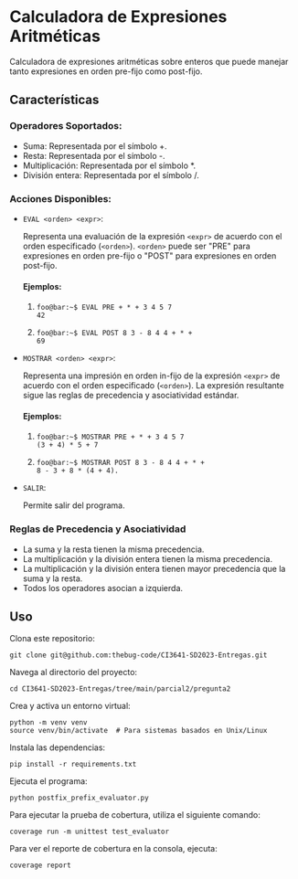 # Calculadora de Expresiones Aritméticas
Calculadora de expresiones aritméticas sobre enteros que puede manejar tanto expresiones en orden pre-fijo como post-fijo.

## Características
### Operadores Soportados:

- Suma: Representada por el símbolo +.
- Resta: Representada por el símbolo -.
- Multiplicación: Representada por el símbolo *.
- División entera: Representada por el símbolo /.

### Acciones Disponibles:

- `EVAL <orden> <expr>`:

    Representa una evaluación de la expresión `<expr>` de acuerdo con el orden especificado (`<orden>`).
    `<orden>` puede ser "PRE" para expresiones en orden pre-fijo o "POST" para expresiones en orden post-fijo.
    
    #### Ejemplos:
    1. ```console
       foo@bar:~$ EVAL PRE + * + 3 4 5 7
       42
       ```
    2. ```
       foo@bar:~$ EVAL POST 8 3 - 8 4 4 + * +
       69
       ```

- `MOSTRAR <orden> <expr>`:

    Representa una impresión en orden in-fijo de la expresión `<expr>` de acuerdo con el orden especificado (`<orden>`).
    La expresión resultante sigue las reglas de precedencia y asociatividad estándar.
    
    #### Ejemplos:
    1. ```console
       foo@bar:~$ MOSTRAR PRE + * + 3 4 5 7
       (3 + 4) * 5 + 7
       ```
    2. ```console
       foo@bar:~$ MOSTRAR POST 8 3 - 8 4 4 + * +
       8 - 3 + 8 * (4 + 4).
       ```

- `SALIR`:

    Permite salir del programa.

### Reglas de Precedencia y Asociatividad
- La suma y la resta tienen la misma precedencia.
- La multiplicación y la división entera tienen la misma precedencia.
- La multiplicación y la división entera tienen mayor precedencia que la suma y la resta.
- Todos los operadores asocian a izquierda.

## Uso
Clona este repositorio:

```
git clone git@github.com:thebug-code/CI3641-SD2023-Entregas.git
```
Navega al directorio del proyecto:

```
cd CI3641-SD2023-Entregas/tree/main/parcial2/pregunta2
```

Crea y activa un entorno virtual:

```
python -m venv venv
source venv/bin/activate  # Para sistemas basados en Unix/Linux
```
Instala las dependencias:

```
pip install -r requirements.txt
```

Ejecuta el programa:

```
python postfix_prefix_evaluator.py
```

Para ejecutar la prueba de cobertura, utiliza el siguiente comando:

```
coverage run -m unittest test_evaluator
```

Para ver el reporte de cobertura en la consola, ejecuta:

```
coverage report
```

